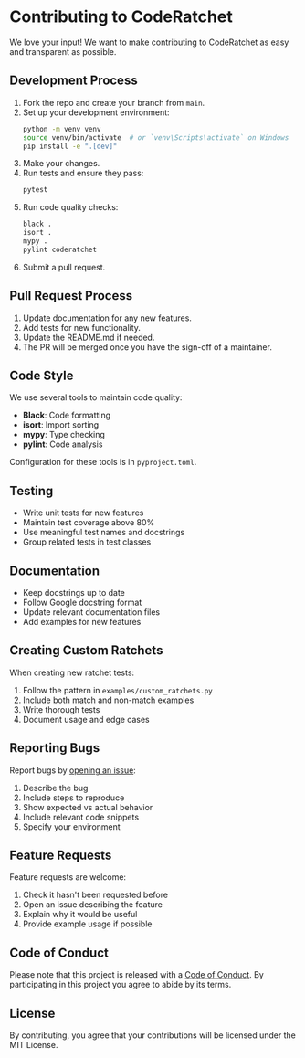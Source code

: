 # Contributing to CodeRatchet

We love your input! We want to make contributing to CodeRatchet as easy and transparent as possible.

## Development Process

1. Fork the repo and create your branch from `main`.
2. Set up your development environment:
   ```bash
   python -m venv venv
   source venv/bin/activate  # or `venv\Scripts\activate` on Windows
   pip install -e ".[dev]"
   ```
3. Make your changes.
4. Run tests and ensure they pass:
   ```bash
   pytest
   ```
5. Run code quality checks:
   ```bash
   black .
   isort .
   mypy .
   pylint coderatchet
   ```
6. Submit a pull request.

## Pull Request Process

1. Update documentation for any new features.
2. Add tests for new functionality.
3. Update the README.md if needed.
4. The PR will be merged once you have the sign-off of a maintainer.

## Code Style

We use several tools to maintain code quality:

- **Black**: Code formatting
- **isort**: Import sorting
- **mypy**: Type checking
- **pylint**: Code analysis

Configuration for these tools is in `pyproject.toml`.

## Testing

- Write unit tests for new features
- Maintain test coverage above 80%
- Use meaningful test names and docstrings
- Group related tests in test classes

## Documentation

- Keep docstrings up to date
- Follow Google docstring format
- Update relevant documentation files
- Add examples for new features

## Creating Custom Ratchets

When creating new ratchet tests:

1. Follow the pattern in `examples/custom_ratchets.py`
2. Include both match and non-match examples
3. Write thorough tests
4. Document usage and edge cases

## Reporting Bugs

Report bugs by [opening an issue](https://github.com/yourusername/coderatchet/issues):

1. Describe the bug
2. Include steps to reproduce
3. Show expected vs actual behavior
4. Include relevant code snippets
5. Specify your environment

## Feature Requests

Feature requests are welcome:

1. Check it hasn't been requested before
2. Open an issue describing the feature
3. Explain why it would be useful
4. Provide example usage if possible

## Code of Conduct

Please note that this project is released with a [Code of Conduct](CODE_OF_CONDUCT.md). By participating in this project you agree to abide by its terms.

## License

By contributing, you agree that your contributions will be licensed under the MIT License. 